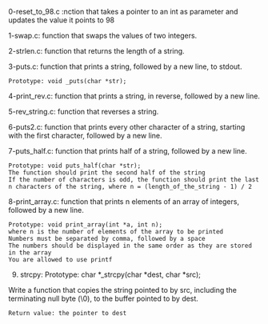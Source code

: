 0-reset_to_98.c :nction that takes a pointer to an int as parameter and updates the value it points to 98

1-swap.c: function that swaps the values of two integers.

2-strlen.c: function that returns the length of a string.

3-puts.c:  function that prints a string, followed by a new line, to stdout.

    Prototype: void _puts(char *str);

4-print_rev.c:  function that prints a string, in reverse, followed by a new line.

5-rev_string.c: function that reverses a string. 

6-puts2.c: function that prints every other character of a string, starting with the first character, followed by a new line.

7-puts_half.c: function that prints half of a string, followed by a new line.

    Prototype: void puts_half(char *str);
    The function should print the second half of the string
    If the number of characters is odd, the function should print the last n characters of the string, where n = (length_of_the_string - 1) / 2

8-print_array.c: function that prints n elements of an array of integers, followed by a new line.

    Prototype: void print_array(int *a, int n);
    where n is the number of elements of the array to be printed
    Numbers must be separated by comma, followed by a space
    The numbers should be displayed in the same order as they are stored in the array
    You are allowed to use printf

9. strcpy: Prototype: char *_strcpy(char *dest, char *src);

Write a function that copies the string pointed to by src, including the terminating null byte (\0), to the buffer pointed to by dest.

    Return value: the pointer to dest
 